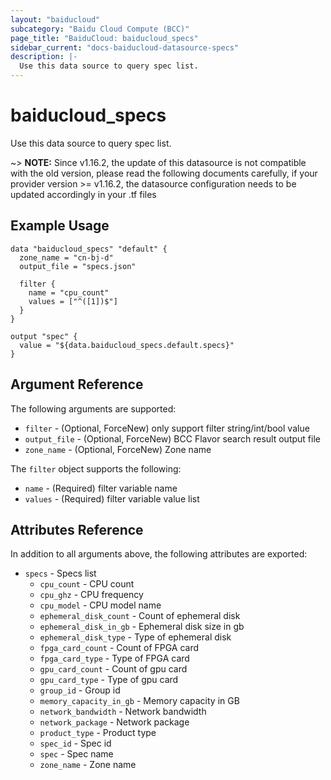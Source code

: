 ```yaml
---
layout: "baiducloud"
subcategory: "Baidu Cloud Compute (BCC)"
page_title: "BaiduCloud: baiducloud_specs"
sidebar_current: "docs-baiducloud-datasource-specs"
description: |-
  Use this data source to query spec list.
---
```


# baiducloud_specs

Use this data source to query spec list.

~> **NOTE:** Since v1.16.2, the update of this datasource is not compatible with the old version, please read the following documents carefully, if your provider version >= v1.16.2, the datasource configuration needs to be updated accordingly in your .tf files
## Example Usage

```hcl
data "baiducloud_specs" "default" {
  zone_name = "cn-bj-d"
  output_file = "specs.json"

  filter {
    name = "cpu_count"
    values = ["^([1])$"]
  }
}

output "spec" {
  value = "${data.baiducloud_specs.default.specs}"
}
```

## Argument Reference

The following arguments are supported:

* `filter` - (Optional, ForceNew) only support filter string/int/bool value
* `output_file` - (Optional, ForceNew) BCC Flavor search result output file
* `zone_name` - (Optional, ForceNew) Zone name

The `filter` object supports the following:

* `name` - (Required) filter variable name
* `values` - (Required) filter variable value list

## Attributes Reference

In addition to all arguments above, the following attributes are exported:

* `specs` - Specs list
  * `cpu_count` - CPU count
  * `cpu_ghz` - CPU frequency
  * `cpu_model` - CPU model name
  * `ephemeral_disk_count` - Count of ephemeral disk
  * `ephemeral_disk_in_gb` - Ephemeral disk size in gb
  * `ephemeral_disk_type` - Type of ephemeral disk
  * `fpga_card_count` - Count of FPGA card
  * `fpga_card_type` - Type of FPGA card
  * `gpu_card_count` - Count of gpu card
  * `gpu_card_type` - Type of gpu card
  * `group_id` - Group id
  * `memory_capacity_in_gb` - Memory capacity in GB
  * `network_bandwidth` - Network bandwidth
  * `network_package` - Network package
  * `product_type` - Product type
  * `spec_id` - Spec id
  * `spec` - Spec name
  * `zone_name` - Zone name


